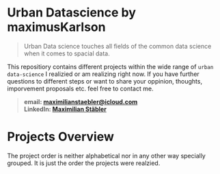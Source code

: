 # Urban Datascience by maximusKarlson

>Urban Data science touches all fields of the common data science when it comes to spacial data.

This repositiory contains different projects within the wide range of `urban data-science` I realizied or am realizing right now. If you have further questions to different steps or want to share your oppinion, thoughts, imporvement proposals etc. feel free to contact me.

> **email: [maximilianstaebler@icloud.com](mailto:maximilianstaebler@icloud.com)**  
> **LinkedIn: [Maximilian Stäbler](https://www.linkedin.com/in/maximilianstaebler/)**

# Projects Overview

The project order is neither alphabetical nor in  any other way specially grouped. It is just the order the projects were realzied.
